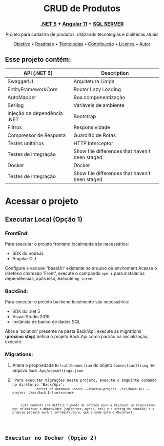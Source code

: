 

<h1 align="center">CRUD de Produtos</h1>

<h3 align="center">
    <a href="https://docs.microsoft.com/pt-br/dotnet/core/dotnet-five">.NET 5</a>
    <span> + </span>
    <a href="https://www.microsoft.com/pt-br/sql-server/sql-server-2019">Angular 11</a>
    <span> + </span>
    <a href="https://angular.io/">SQL SERVER</a>
</h3>

<p align="center">Projeto para cadastro de produtos, utilizando tecnologias e biblitecas atuais</p>

<p align="center">
 <a href="#objetivo">Objetivo</a> •
 <a href="#roadmap">Roadmap</a> • 
 <a href="#tecnologias">Tecnologias</a> • 
 <a href="#contribuicao">Contribuição</a> • 
 <a href="#licenc-a">Licença</a> • 
 <a href="#autor">Autor</a>
</p>

<h2> Esse projeto contém: </h2>

| API (.NET 5) | Description |
| --- | --- |
| SwaggerUI | Arquitetura Limpa |
| EntityFrameworkCore | Router Lazy Loading |
| AutoMapper | Boa componentização |
| Serilog | Variáveis de ambiente|
| Injeção de dependência .NET | Bootstrap |
| Filtros | Responsividade |
| Compressor de Resposta | Guardião de Rotas |
| Testes unitários | HTTP Interceptor |
| Testes de integração | Show file differences that haven't been staged |
| Docker | Docker |
| Testes de integração | Show file differences that haven't been staged |

<h1>Acessar o projeto</h1>

<h2>Executar Local (Opção 1)</h2>

<h3> FrontEnd: </h3>

<p>Para executar o projeto frontend localmente são necessários:</p>

<ul>
	<li>SDK do nodeJs</li>
	<li>Angular CLI</li>
</ul>

<p>Configure a variavel 'baseUrl' existente no arquivo de enviroment.</p<
<p>Acesse o diretório chamado 'Front', execute o compando <code>npm i</code> para instalar as dependências, após isso,  execute <code>ng serve</code>.</p>

<h3> BackEnd: </h3>

<p>Para executar o projeto backend localmente são necessários:</p>

<ul>
	<li>SDK do .net 5</li>
	<li>Visual Studio 2019</li>
	<li>Instância de banco de dados SQL</li>
</ul>

<p>Abra a 'solution' presente na pasta Back/Api, execute as migrations (<b>próximo step</b>) defina o projeto Back.Api como padrão na inicialização, execute.</p>

<h3> Migrations: </h3>
<ol>
	<li> Altere a propriedade  <code>DefaultConnection</code> do objeto <code>ConnectionString</code> no arquivo <code>Back.Api/appsettings.json</code</li>
	<li> Para executar migrações neste projeto, execute o seguinte comando no diretório 'Back/Api': </li> 			<code>dotnet ef database update --startup-project ./src/Back.Api --project ./src/Back.Infrastructure</code>
	<br>	
	<small>Este comando irá definir o ponto de entrada para a migração (o responsável por selecionar o dbprovider {sqlserver, mysql, etc} e a string de conexão) e o próprio projeto será a infraestrutura, que é onde está o dbcontext.</small>
</ol>

<h2>Executar no Docker (Opção 2)</h2>



